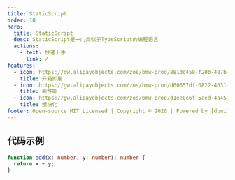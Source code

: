 ```yaml
---
title: StaticScript
order: 10
hero:
  title: StaticScript
  desc: StaticScript是一门类似于TypeScript的编程语言
  actions:
    - text: 快速上手
      link: /
features:
  - icon: https://gw.alipayobjects.com/zos/bmw-prod/881dc458-f20b-407b-947a-95104b5ec82b/k79dm8ih_w144_h144.png
    title: 开箱即用
  - icon: https://gw.alipayobjects.com/zos/bmw-prod/d60657df-0822-4631-9d7c-e7a869c2f21c/k79dmz3q_w126_h126.png
    title: 高性能
  - icon: https://gw.alipayobjects.com/zos/bmw-prod/d1ee0c6f-5aed-4a45-a507-339a4bfe076c/k7bjsocq_w144_h144.png
    title: 模块化
footer: Open-source MIT Licensed | Copyright © 2020 | Powered by [dumi](https://d.umijs.org)
---
```


## 代码示例

```ts
function add(x: number, y: number): number {
  return x + y;
}
```